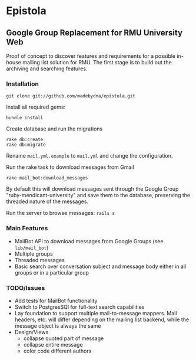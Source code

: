 # Epistola

## Google Group Replacement for RMU University Web 

Proof of concept to discover features and requirements for a possible in-house mailing list solution for RMU. The first stage is to build out the archiving and searching features. 

### Installation

    git clone git://github.com/madebydna/epistola.git
    
Install all required gems:

    bundle install
    
Create database and run the migrations 
    
    rake db:create
    rake db:migrate
    
Rename `mail.yml.example` to `mail.yml` and change the configuration. 

Run the rake task to download messages from Gmail

    rake mail_bot:download_messages
    
By default this will download messages sent through the Google Group "ruby-mendicant-university" and save them to the database, preserving the threaded nature of the messages.

Run the server to browse messages: `rails s`

### Main Features

* MailBot API to download messages from Google Groups (see `lib/mail_bot`)
* Multiple groups
* Threaded messages
* Basic search over conversation subject and message body either in all groups or in a particular group
    
### TODO/Issues

* Add tests for MailBot functionality
* Switch to PostgresSQl for full-text search capabilities
* Lay foundation to support multiple mail-to-message mappers. Mail headers, etc. will differ depending on the mailing list backend, while the message object is always the same
* Design/Views
  * collapse quoted part of message
  * collapse entire message
  * color code different authors


    
